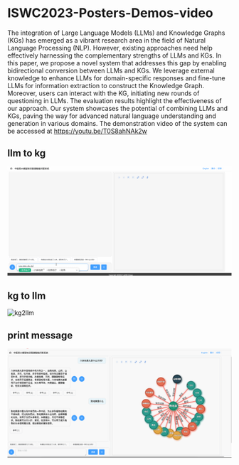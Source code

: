 # ISWC2023-Posters-Demos-video

The integration of Large Language Models (LLMs) and Knowledge Graphs (KGs) has emerged as a vibrant research area in the field of Natural Language Processing (NLP). However, existing approaches need help effectively harnessing the complementary strengths of LLMs and KGs. In this paper, we propose a novel system that addresses this gap by enabling bidirectional conversion between LLMs and KGs. We leverage external knowledge to enhance LLMs for domain-specific responses and fine-tune LLMs for information extraction to construct the Knowledge Graph. Moreover, users can interact with the KG, initiating new rounds of questioning in LLMs. The evaluation results highlight the effectiveness of our approach. Our system showcases the potential of combining LLMs and KGs, paving the way for advanced natural language understanding and generation in various domains.
The demonstration video of the system can be accessed at https://youtu.be/T0S8ahNAk2w

## llm to kg
![llm2kg](./llm2kg.gif)

## kg to llm
![kg2llm](./kg2llm.gif)

## print message
![print](./print.gif)
